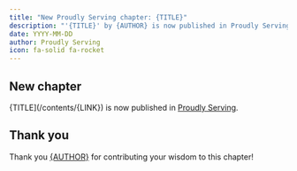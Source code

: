 ```yaml
---
title: "New Proudly Serving chapter: {TITLE}"
description: "'{TITLE}' by {AUTHOR} is now published in Proudly Serving."
date: YYYY-MM-DD
author: Proudly Serving
icon: fa-solid fa-rocket
---
```


## New chapter

{TITLE](/contents/{LINK}) is now published in [Proudly Serving](/).

## Thank you

Thank you [{AUTHOR}](/people/{AUTHORLINK}) for contributing your wisdom to this chapter!
